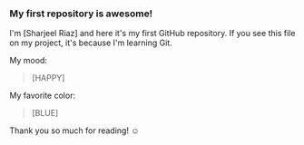### My first repository is awesome!

I'm [Sharjeel Riaz] and here it's my first GitHub repository.
If you see this file on my project, it's because I'm learning Git.

My mood:

> [HAPPY]

My favorite color:

> [BLUE]

Thank you so much for reading! ☺
